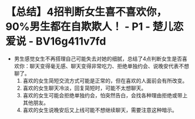 # 【总结】4招判断女生喜不喜欢你，90%男生都在自欺欺人！ - P1 - 楚儿恋爱说 - BV16g411v7fd

-   男生感觉女生不再搭理自己可能失去对她的细腻，总结了4点判断女生是否喜欢你：聊天变得毫无感、聊天变得非常吃力、拒绝单独约会、说晚安代表不想聊了。
    1.  喜欢的女生简短交流方式可能是正常的，但在喜欢的人面前会有所改变。
    2.  喜欢的女生聊天冷淡，回复简短时，可能不太想聊天。
    3.  喜欢的女生可能会拒绝单独约会，怕突然告白，会找各种理由拒绝或带上其他朋友。
    4.  喜欢的女生说晚安后又上线可能不想继续聊天，需要注意这种暗示。